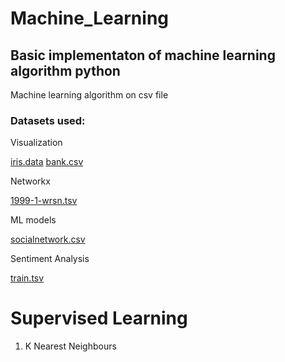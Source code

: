 # Machine_Learning
## Basic implementaton of machine learning algorithm python

Machine learning algorithm on csv file

### Datasets used:
Visualization

  [iris.data](../master/DataVisualization/iris.data)
  [bank.csv](../master/DataVisualization/bank.csv)

Networkx

[1999-1-wrsn.tsv](../master/networkx/1999-1-wrsn.tsv)

ML models

[socialnetwork.csv](../master/Social_Network_Ads.csv)

Sentiment Analysis

[train.tsv](../master/SentimentAnalysis/train.tsv)

# Supervised Learning
1. K Nearest Neighbours
